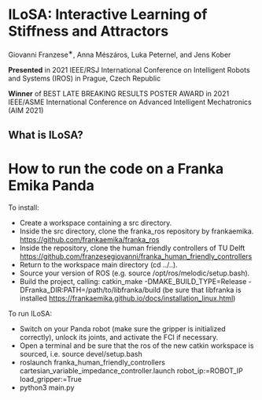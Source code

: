 # ILoSA: Interactive Learning of Stiffness and Attractors
Giovanni Franzese<sup>∗</sup>, Anna Mészáros, Luka Peternel, and Jens Kober

**Presented** in 2021 IEEE/RSJ International Conference on Intelligent Robots and Systems (IROS) in Prague, Czech Republic 

**Winner** of BEST LATE BREAKING RESULTS POSTER AWARD in 2021 IEEE/ASME International Conference on Advanced Intelligent Mechatronics (AIM 2021)

## What is ILoSA? 

# How to run the code on a Franka Emika Panda
To install:
- Create a workspace containing a src directory.
- Inside the src directory, clone the franka_ros repository by frankaemika. https://github.com/frankaemika/franka_ros
- Inside the repository, clone the human friendly controllers of TU Delft https://github.com/franzesegiovanni/franka_human_friendly_controllers
- Return to the workspace main directory (cd ../..).
- Source your version of ROS (e.g. source /opt/ros/melodic/setup.bash).
- Build the project, calling: catkin_make -DMAKE_BUILD_TYPE=Release -DFranka_DIR:PATH=/path/to/libfranka/build (be sure that libfranka is installed https://frankaemika.github.io/docs/installation_linux.html)

To run ILoSA:
- Switch on your Panda robot (make sure the gripper is initialized correctly), unlock its joints, and activate the FCI if necessary.
- Open a terminal and be sure that the ros of the new catkin workspace is sourced, i.e. source devel/setup.bash
- roslaunch franka_human_friendly_controllers cartesian_variable_impedance_controller.launch robot_ip:=ROBOT_IP load_gripper:=True
- python3 main.py
